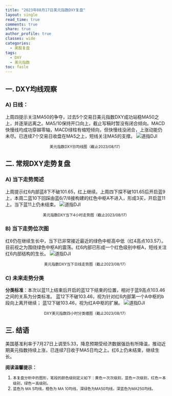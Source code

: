 ```yaml
---
title: "2023年08月17日美元指数DXY复盘"
layout: single
read_time: true
comments: true
share: true
author_profile: true
classes: wide
categories:
  - 美股复盘
tags:
  - DXY
  - 美元指数
toc: fasle
---
```

## 一. DXY均线观察
### A) 日线：
上周四提示关注MA50的争夺，过去5个交易日美元指数DXY成功站稳MA50之上，并逐渐远离之。MA5/10保持开口向上，截止写稿时暂没有闭合倾向。MACD快慢线均成功穿越零轴，MACD绿柱有缩短倾向，但快慢线没闭合，上涨动能仍未尽。已连续7个交易日收盘在MA5之上，短线关注MA5的支撑。
 ![道指DJI](/assets/images/2023-08-17-DXY-day.png)
<small><center>美元指数DXY日均线图（截止2023/08/17）</center></small>
## 二. 常规DXY走势复盘
### A) 当下走势简述
上周提示红6内部蓝8下不破101.65，红上继续。上周四下探不破101.65后开启蓝9上，本周二蓝10下回踩由蓝6/7/8接构建的红色中枢A不进入，形成3买，开启蓝11上。当下蓝11上仍未结束。
 ![道指DJI](/assets/images/2023-08-17-DXY-hour.png)
<small><center>美元指数DXY当下4小时走势图（截止2023/08/17）</center></small>
### B) 当下走势位次图
红6仍在继续生长中，当下已非常接近最近的绿色中枢高中低（红4高点103.57）。目前视之为围绕绿色中枢A的震荡。红6内部已形成一个红色级别中枢A，短线关注红6内部结构的生长。
 ![道指DJI](/assets/images/2023-08-17-DXY-day-1.png)
<small><center>美元指数DXY当下日线走势图（截止2023/08/17）</center></small>
### C) 未来走势分类
**分类标准**：本次以蓝11上结束后开启的蓝12下结束的位置，相对于蓝9高点103.46之间的关系为分类标准。
蓝12下不破103.46，视为针对红6内部第一个A中枢的b段向上离开继续；
蓝12下破103.46，视为红A中枢的扩展。
 ![道指DJI](/assets/images/2023-08-17-DXY-hour-fl.png)
<small><center>DXY美元指数四小时分类缠图（截止2023/08/17）</center></small>
## 三. 结语
美国基准利率于7月27日上调至5.33，降息预期受经济数据强劲有所降温，推动近期美元指数持续上涨，已连续7日收于MA5日均之上。红6上仍未结束，继续生长。


**阅读温馨提示：** 
1. <small>本复盘分析中的图形，笔段的颜色级别定义如下：黄色＝次次级别，蓝色＝次级别，红色＝本级别，绿色＝高级别。</small> 
2. <small>蓝色为 MA 5均线，橙色为 MA 10均线，深绿色为MA50均线，深蓝色为MA250均线。</small> 

